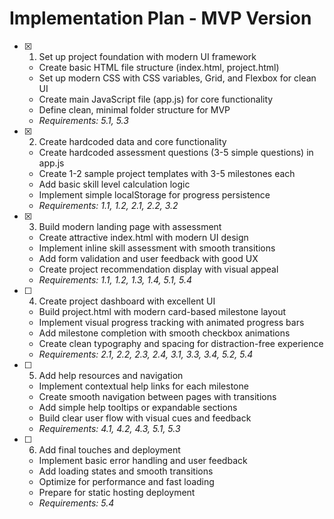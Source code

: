 # Implementation Plan - MVP Version

- [x] 1. Set up project foundation with modern UI framework





  - Create basic HTML file structure (index.html, project.html)
  - Set up modern CSS with CSS variables, Grid, and Flexbox for clean UI
  - Create main JavaScript file (app.js) for core functionality
  - Define clean, minimal folder structure for MVP
  - _Requirements: 5.1, 5.3_

- [x] 2. Create hardcoded data and core functionality





  - Create hardcoded assessment questions (3-5 simple questions) in app.js
  - Create 1-2 sample project templates with 3-5 milestones each
  - Add basic skill level calculation logic
  - Implement simple localStorage for progress persistence
  - _Requirements: 1.1, 1.2, 2.1, 2.2, 3.2_

- [x] 3. Build modern landing page with assessment





  - Create attractive index.html with modern UI design
  - Implement inline skill assessment with smooth transitions
  - Add form validation and user feedback with good UX
  - Create project recommendation display with visual appeal
  - _Requirements: 1.1, 1.2, 1.3, 1.4, 5.1, 5.4_

- [ ] 4. Create project dashboard with excellent UI
  - Build project.html with modern card-based milestone layout
  - Implement visual progress tracking with animated progress bars
  - Add milestone completion with smooth checkbox animations
  - Create clean typography and spacing for distraction-free experience
  - _Requirements: 2.1, 2.2, 2.3, 2.4, 3.1, 3.3, 3.4, 5.2, 5.4_

- [ ] 5. Add help resources and navigation
  - Implement contextual help links for each milestone
  - Create smooth navigation between pages with transitions
  - Add simple help tooltips or expandable sections
  - Build clear user flow with visual cues and feedback
  - _Requirements: 4.1, 4.2, 4.3, 5.1, 5.3_

- [ ] 6. Add final touches and deployment
  - Implement basic error handling and user feedback
  - Add loading states and smooth transitions
  - Optimize for performance and fast loading
  - Prepare for static hosting deployment
  - _Requirements: 5.4_